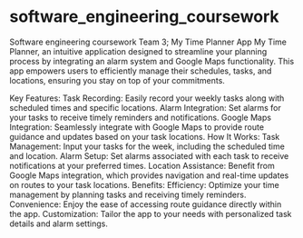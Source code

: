 # software_engineering_coursework
Software engineering coursework Team 3;
My Time Planner App
My Time Planner, an intuitive application designed to streamline your planning process by integrating an alarm system and Google Maps functionality. This app empowers users to efficiently manage their schedules, tasks, and locations, ensuring you stay on top of your commitments.

Key Features:
Task Recording: Easily record your weekly tasks along with scheduled times and specific locations.
Alarm Integration: Set alarms for your tasks to receive timely reminders and notifications.
Google Maps Integration: Seamlessly integrate with Google Maps to provide route guidance and updates based on your task locations.
How It Works:
Task Management: Input your tasks for the week, including the scheduled time and location.
Alarm Setup: Set alarms associated with each task to receive notifications at your preferred times.
Location Assistance: Benefit from Google Maps integration, which provides navigation and real-time updates on routes to your task locations.
Benefits:
Efficiency: Optimize your time management by planning tasks and receiving timely reminders.
Convenience: Enjoy the ease of accessing route guidance directly within the app.
Customization: Tailor the app to your needs with personalized task details and alarm settings. 
